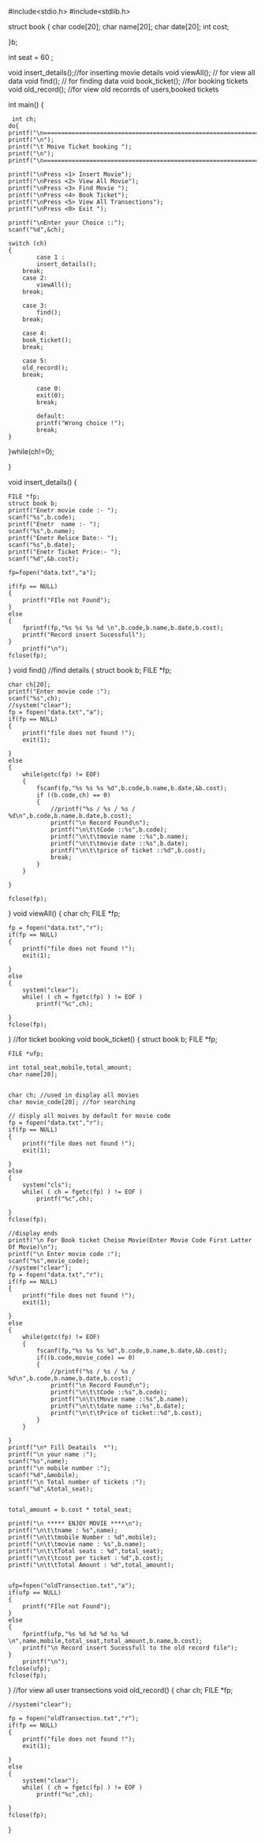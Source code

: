 #include<stdio.h>
#include<stdlib.h>

struct book
{
	char code[20];
	char name[20];
	char date[20];
	int cost;


}b;

int seat = 60 ;


void insert_details();//for inserting movie details
void viewAll(); // for view all data 
void find(); // for finding data
void book_ticket(); //for booking tickets
void old_record(); //for view old recorrds of users,booked tickets

int main()
{

	 int ch;
 	do{
	printf("\n====================================================================");
	printf("\n");	
	printf("\t Moive Ticket booking ");
	printf("\n");
	printf("\n====================================================================");

	printf("\nPress <1> Insert Movie");
   	printf("\nPress <2> View All Movie");
	printf("\nPress <3> Find Movie ");
	printf("\nPress <4> Book Ticket");
	printf("\nPress <5> View All Transections");
   	printf("\nPress <0> Exit ");

   	printf("\nEnter your Choice ::");
   	scanf("%d",&ch); 	

   	switch (ch)
   	{
    		case 1 :
    		insert_details();
   		break;
		case 2:
    		viewAll();
   		break;

		case 3:
    		find();
   		break;

		case 4:
		book_ticket();
		break;

		case 5:
		old_record();
		break;

    		case 0:
    		exit(0);
    		break;

    		default:
    		printf("Wrong choice !");
    		break;
   	}
 }while(ch!=0);




}


void insert_details()
{

	FILE *fp;
	struct book b;
	printf("Enetr movie code :- ");	
	scanf("%s",b.code);
	printf("Enetr  name :- ");	
	scanf("%s",b.name);
	printf("Enetr Relice Date:- ");	
	scanf("%s",b.date);
	printf("Enetr Ticket Price:- ");	
	scanf("%d",&b.cost);

	fp=fopen("data.txt","a");

	if(fp == NULL)
	{
		printf("FIle not Found");
	}
	else
	{
		fprintf(fp,"%s %s %s %d \n",b.code,b.name,b.date,b.cost);
		printf("Record insert Sucessfull");
	}
		printf("\n");
	fclose(fp);
}
void find() //find details
{
	struct book b;
	FILE *fp;

	char ch[20];
	printf("Enter movie code :");
	scanf("%s",ch);
	//system("clear");
	fp = fopen("data.txt","a");
	if(fp == NULL)
	{
		printf("file does not found !");
		exit(1);

	}
	else
	{	
		while(getc(fp) != EOF)
		{
			fscanf(fp,"%s %s %s %d",b.code,b.name,b.date,&b.cost);
			if ((b.code,ch) == 0)
			{	
				//printf("%s / %s / %s / %d\n",b.code,b.name,b.date,b.cost);
				printf("\n Record Found\n");
				printf("\n\t\tCode ::%s",b.code);
				printf("\n\t\tmovie name ::%s",b.name);
				printf("\n\t\tmovie date ::%s",b.date);
				printf("\n\t\tprice of ticket ::%d",b.cost);
				break;
			}
		}

	}

	fclose(fp);
}
void viewAll()
{
	char ch;
	FILE *fp;

	fp = fopen("data.txt","r");
	if(fp == NULL)
	{
		printf("file does not found !");
		exit(1);

	}
	else
	{	
		system("clear");
		while( ( ch = fgetc(fp) ) != EOF )
      		printf("%c",ch);

	}
	fclose(fp);
}
//for ticket booking 
void book_ticket()
{
 struct book b;
	FILE *fp;

	FILE *ufp;

	int total_seat,mobile,total_amount;
	char name[20];


	char ch; //used in display all movies
	char movie_code[20]; //for searching

	// disply all moives by default for movie code
	fp = fopen("data.txt","r");
	if(fp == NULL)
	{
		printf("file does not found !");
		exit(1);

	}
	else
	{	
		system("cls");
		while( ( ch = fgetc(fp) ) != EOF )
      		printf("%c",ch);

	}
	fclose(fp);

	//display ends
	printf("\n For Book ticket Choise Movie(Enter Movie Code First Latter Of Movie)\n");
	printf("\n Enter movie code :");
	scanf("%s",movie_code);
	//system("clear");
	fp = fopen("data.txt","r");
	if(fp == NULL)
	{
		printf("file does not found !");
		exit(1);

	}
	else
	{	
		while(getc(fp) != EOF)
		{
			fscanf(fp,"%s %s %s %d",b.code,b.name,b.date,&b.cost);
			if((b.code,movie_code) == 0)
			{	
				//printf("%s / %s / %s / %d\n",b.code,b.name,b.date,b.cost);
				printf("\n Record Found\n");
				printf("\n\t\tCode ::%s",b.code);
				printf("\n\t\tMovie name ::%s",b.name);
				printf("\n\t\tdate name ::%s",b.date);
				printf("\n\t\tPrice of ticket::%d",b.cost);
			}
		}

	}
	printf("\n* Fill Deatails  *");
	printf("\n your name :");
	scanf("%s",name);
	printf("\n mobile number :");
	scanf("%d",&mobile);
	printf("\n Total number of tickets :");
	scanf("%d",&total_seat);


	total_amount = b.cost * total_seat;

	printf("\n ***** ENJOY MOVIE ****\n");
	printf("\n\t\tname : %s",name);
	printf("\n\t\tmobile Number : %d",mobile);
	printf("\n\t\tmovie name : %s",b.name);
	printf("\n\t\tTotal seats : %d",total_seat);
	printf("\n\t\tcost per ticket : %d",b.cost);
	printf("\n\t\tTotal Amount : %d",total_amount);


	ufp=fopen("oldTransection.txt","a");
	if(ufp == NULL)
	{
		printf("FIle not Found");
	}
	else
	{
		fprintf(ufp,"%s %d %d %d %s %d \n",name,mobile,total_seat,total_amount,b.name,b.cost);
		printf("\n Record insert Sucessfull to the old record file");
	}
		printf("\n");
	fclose(ufp);
	fclose(fp);

}
//for view all user transections
void old_record()
{
	char ch;
	FILE *fp;

	//system("clear");

	fp = fopen("oldTransection.txt","r");
	if(fp == NULL)
	{
		printf("file does not found !");
		exit(1);

	}
	else
	{	
		system("clear");
		while( ( ch = fgetc(fp) ) != EOF )
      		printf("%c",ch);

	}
	fclose(fp);


}


